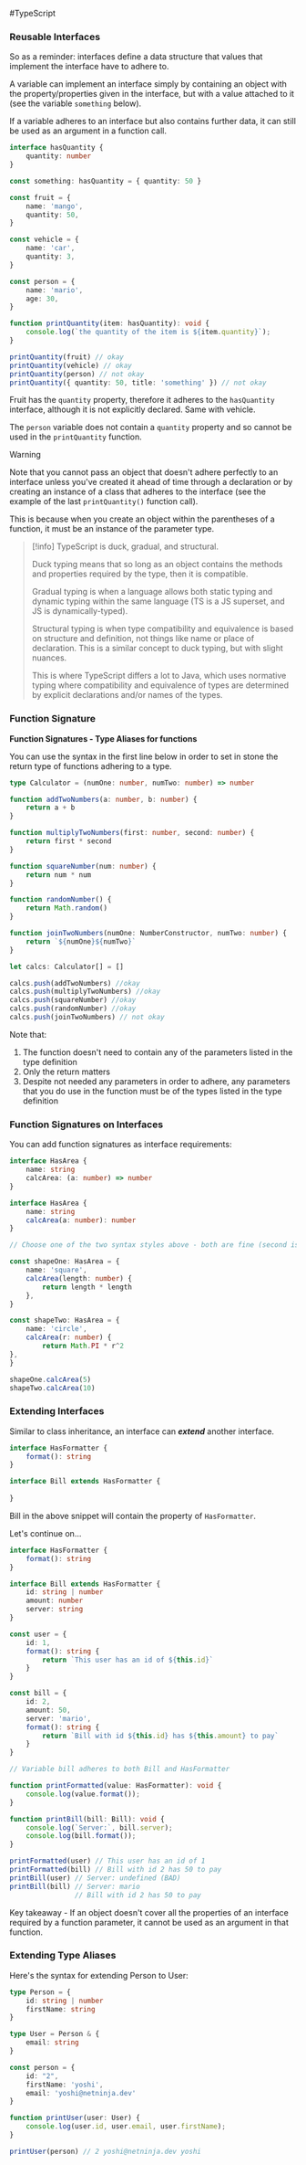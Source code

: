 #TypeScript
### Reusable Interfaces

So as a reminder: interfaces define a data structure that values that implement the interface have to adhere to.

A variable can implement an interface simply by containing an object with the property/properties given in the interface, but with a value attached to it (see the variable `something` below).

If a variable adheres to an interface but also contains further data, it can still be used as an argument in a function call.

```ts
interface hasQuantity {
	quantity: number
}

const something: hasQuantity = { quantity: 50 }

const fruit = {
	name: 'mango',
	quantity: 50,
}

const vehicle = {
	name: 'car',
	quantity: 3,
}

const person = {
	name: 'mario',
	age: 30,
}

function printQuantity(item: hasQuantity): void {
	console.log(`the quantity of the item is ${item.quantity}`);
}

printQuantity(fruit) // okay
printQuantity(vehicle) // okay
printQuantity(person) // not okay
printQuantity({ quantity: 50, title: 'something' }) // not okay

```

Fruit has the `quantity` property, therefore it adheres to the `hasQuantity` interface, although it is not explicitly declared. Same with vehicle. 

The `person` variable does not contain a `quantity` property and so cannot be used in the `printQuantity` function. 

>[!warning]
>Note that you cannot pass an object that doesn't adhere perfectly to an interface unless you've created it ahead of time through a declaration or by creating an instance of a class that adheres to the interface (see the example of the last `printQuantity()` function call). 
>
>This is because when you create an object within the parentheses of a function, it must be an instance of the parameter type.

>[!info]
>TypeScript is duck, gradual, and structural. 
>
>Duck typing means that so long as an object contains the methods and properties required by the type, then it is compatible. 
>
>Gradual typing is when a language allows both static typing and dynamic typing within the same language (TS is a JS superset, and JS is dynamically-typed). 
>
>Structural typing is when type compatibility and equivalence is based on structure and definition, not things like name or place of declaration. This is a similar concept to duck typing, but with slight nuances. 
>
>This is where TypeScript differs a lot to Java, which uses normative typing where compatibility and equivalence of types are determined by explicit declarations and/or names of the types.

### Function Signature

**Function Signatures - Type Aliases for functions**

You can use the syntax in the first line below in order to set in stone the return type of functions adhering to a type. 

```ts
type Calculator = (numOne: number, numTwo: number) => number

function addTwoNumbers(a: number, b: number) {
	return a + b
}

function multiplyTwoNumbers(first: number, second: number) {
	return first * second
}

function squareNumber(num: number) {
	return num * num
}

function randomNumber() {
	return Math.random()
}

function joinTwoNumbers(numOne: NumberConstructor, numTwo: number) {
	return `${numOne}${numTwo}`
}

let calcs: Calculator[] = []

calcs.push(addTwoNumbers) //okay
calcs.push(multiplyTwoNumbers) //okay
calcs.push(squareNumber) //okay
calcs.push(randomNumber) //okay
calcs.push(joinTwoNumbers) // not okay
```

Note that:
1. The function doesn't need to contain any of the parameters listed in the type definition
2. Only the return matters
3. Despite not needed any parameters in order to adhere, any parameters that you do use in the function must be of the types listed in the type definition

### Function Signatures on Interfaces

You can add function signatures as interface requirements:

```ts
interface HasArea {
	name: string
	calcArea: (a: number) => number
}

interface HasArea {
	name: string
	calcArea(a: number): number
}

// Choose one of the two syntax styles above - both are fine (second is more natural to me)

const shapeOne: HasArea = {
	name: 'square',
	calcArea(length: number) {
		return length * length
	},
}

const shapeTwo: HasArea = {
	name: 'circle',
	calcArea(r: number) {
		return Math.PI * r^2
},
}

shapeOne.calcArea(5)
shapeTwo.calcArea(10)
```

### Extending Interfaces

Similar to class inheritance, an interface can ***extend*** another interface.

```ts
interface HasFormatter {
	format(): string
}

interface Bill extends HasFormatter {
	
}
```

Bill in the above snippet will contain the property of `HasFormatter`.

Let's continue on...

```ts
interface HasFormatter {
	format(): string
}

interface Bill extends HasFormatter {
	id: string | number
	amount: number
	server: string
}

const user = {
	id: 1,
	format(): string {
		return `This user has an id of ${this.id}`
	}
}

const bill = {
	id: 2,
	amount: 50,
	server: 'mario',
	format(): string {
		return `Bill with id ${this.id} has ${this.amount} to pay`
	}
}

// Variable bill adheres to both Bill and HasFormatter

function printFormatted(value: HasFormatter): void {
	console.log(value.format());
}

function printBill(bill: Bill): void {
	console.log(`Server:`, bill.server);
	console.log(bill.format());
}

printFormatted(user) // This user has an id of 1
printFormatted(bill) // Bill with id 2 has 50 to pay
printBill(user) // Server: undefined (BAD)
printBill(bill) // Server: mario
				// Bill with id 2 has 50 to pay

```

Key takeaway - If an object doesn't cover all the properties of an interface required by a function parameter, it cannot be used as an argument in that function.

### Extending Type Aliases

Here's the syntax for extending Person to User:

```ts
type Person = {
	id: string | number
	firstName: string
}

type User = Person & {
	email: string
}
```

```ts
const person = {
	id: "2",
	firstName: 'yoshi',
	email: 'yoshi@netninja.dev'
}

function printUser(user: User) {
	console.log(user.id, user.email, user.firstName);
}

printUser(person) // 2 yoshi@netninja.dev yoshi
```